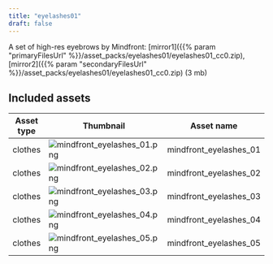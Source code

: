 ```yaml
---
title: "eyelashes01"
draft: false
---
```


A set of high-res eyebrows by Mindfront: [mirror1]({{% param "primaryFilesUrl" %}}/asset_packs/eyelashes01/eyelashes01_cc0.zip), [mirror2]({{% param "secondaryFilesUrl" %}}/asset_packs/eyelashes01/eyelashes01_cc0.zip) (3 mb)


## Included assets

| Asset type | Thumbnail | Asset name | Author | Source | License |
| ---------- | --------- | ---------- | ------ | ------ | ------- |
| clothes | ![mindfront_eyelashes_01.png](mindfront_eyelashes_01.png) | mindfront_eyelashes_01 | Mindfront | [asset repo](http://www.makehumancommunity.org/node/1978) | CC0 |
| clothes | ![mindfront_eyelashes_02.png](mindfront_eyelashes_02.png) | mindfront_eyelashes_02 | Mindfront | [asset repo](http://www.makehumancommunity.org/node/1979) | CC0 |
| clothes | ![mindfront_eyelashes_03.png](mindfront_eyelashes_03.png) | mindfront_eyelashes_03 | Mindfront | [asset repo](http://www.makehumancommunity.org/node/1980) | CC0 |
| clothes | ![mindfront_eyelashes_04.png](mindfront_eyelashes_04.png) | mindfront_eyelashes_04 | Mindfront | [asset repo](http://www.makehumancommunity.org/node/1981) | CC0 |
| clothes | ![mindfront_eyelashes_05.png](mindfront_eyelashes_05.png) | mindfront_eyelashes_05 | Mindfront | [asset repo](http://www.makehumancommunity.org/node/1982) | CC0 |

